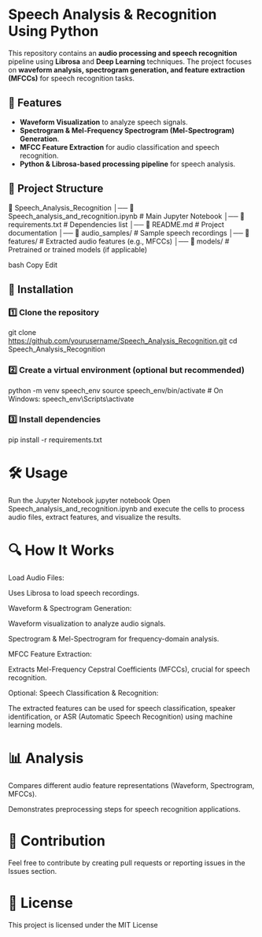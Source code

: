# Speech Analysis & Recognition Using Python  

This repository contains an **audio processing and speech recognition** pipeline using **Librosa** and **Deep Learning** techniques. The project focuses on **waveform analysis, spectrogram generation, and feature extraction (MFCCs)** for speech recognition tasks.

## 🚀 Features  
- **Waveform Visualization** to analyze speech signals.  
- **Spectrogram & Mel-Frequency Spectrogram (Mel-Spectrogram) Generation**.  
- **MFCC Feature Extraction** for audio classification and speech recognition.  
- **Python & Librosa-based processing pipeline** for speech analysis.  

## 📂 Project Structure  
📁 Speech_Analysis_Recognition │── 📜 Speech_analysis_and_recognition.ipynb # Main Jupyter Notebook │── 📜 requirements.txt # Dependencies list │── 📜 README.md # Project documentation │── 📁 audio_samples/ # Sample speech recordings │── 📁 features/ # Extracted audio features (e.g., MFCCs) │── 📁 models/ # Pretrained or trained models (if applicable)

bash
Copy
Edit

## 📌 Installation  
### 1️⃣ Clone the repository  
git clone https://github.com/yourusername/Speech_Analysis_Recognition.git
cd Speech_Analysis_Recognition
### 2️⃣ Create a virtual environment (optional but recommended)
python -m venv speech_env
source speech_env/bin/activate  # On Windows: speech_env\Scripts\activate
### 3️⃣ Install dependencies
pip install -r requirements.txt
# 🛠 Usage
Run the Jupyter Notebook
jupyter notebook
Open Speech_analysis_and_recognition.ipynb and execute the cells to process audio files, extract features, and visualize the results.

# 🔍 How It Works
Load Audio Files:

Uses Librosa to load speech recordings.

Waveform & Spectrogram Generation:

Waveform visualization to analyze audio signals.

Spectrogram & Mel-Spectrogram for frequency-domain analysis.

MFCC Feature Extraction:

Extracts Mel-Frequency Cepstral Coefficients (MFCCs), crucial for speech recognition.

Optional: Speech Classification & Recognition:

The extracted features can be used for speech classification, speaker identification, or ASR (Automatic Speech Recognition) using machine learning models.

# 📊 Analysis
Compares different audio feature representations (Waveform, Spectrogram, MFCCs).

Demonstrates preprocessing steps for speech recognition applications.

# 🤝 Contribution
Feel free to contribute by creating pull requests or reporting issues in the Issues section.

# 📜 License
This project is licensed under the MIT License
